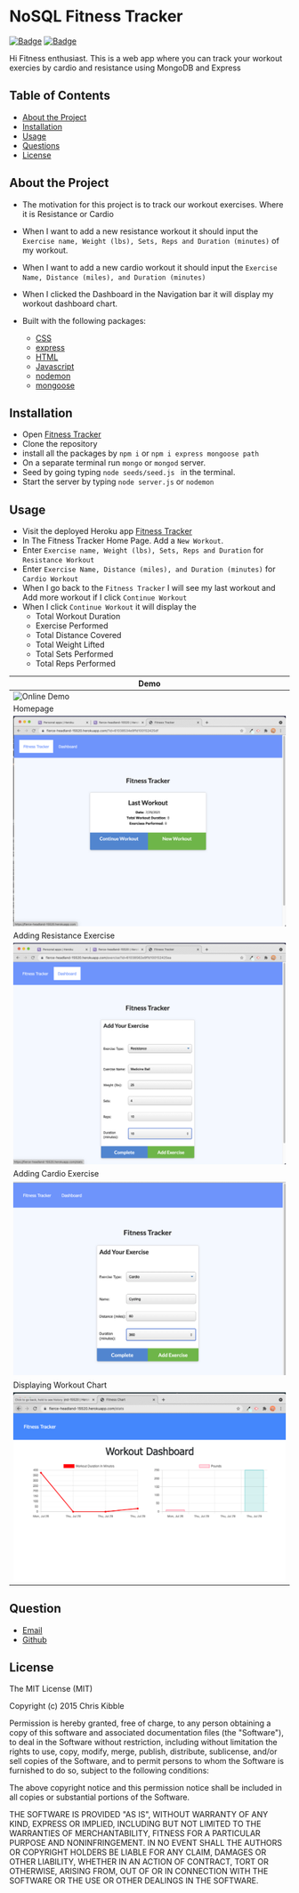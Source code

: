 # NoSQL Fitness Tracker

[![Badge](https://img.shields.io/badge/License-MIT-blue)](https://opensource.org/licenses/MIT)
[![Badge](https://img.shields.io/badge/GitHub-chabivz-blueviolet?style=flat-square&logo=appveyor)](https://github.com/chrisabiva)

Hi Fitness enthusiast. This is a web app where you can track your workout exercies by cardio and resistance using MongoDB and Express
## Table of Contents

- [About the Project](#about-the-project)
- [Installation](#installation)
- [Usage](#usage)
- [Questions](#questions)
- [License](#License)

## About the Project
- The motivation for this project is to track our workout exercises. Where it is Resistance or Cardio
- When I want to add a new resistance workout it should input the `Exercise name, Weight (lbs), Sets, Reps and Duration (minutes)` of my workout. 
- When I want to add a new cardio workout it should input the `Exercise Name, Distance (miles), and Duration (minutes)`
- When I clicked the Dashboard in the Navigation bar it will display my workout dashboard chart.

- Built with the following packages: 
  - [CSS](https://www.w3schools.com/css/)
  - [express](https://www.npmjs.com/package/express)
  - [HTML](https://www.w3schools.com/html/)
  - [Javascript](https://www.npmjs.com/package/CSS)
  - [nodemon](https://www.npmjs.com/package/nodemon)
  - [mongoose](https://www.npmjs.com/package/mongoose)

## Installation

- Open [Fitness Tracker](https://github.com/Chabivz/014-TechBlog)
- Clone the repository
- install all the packages by `npm i` or `npm i express mongoose path `
- On a separate terminal run `mongo` or `mongod` server.
- Seed by going typing `node seeds/seed.js ` in the terminal.
- Start the server by typing `node server.js` or `nodemon`

## Usage
- Visit the deployed Heroku app [Fitness Tracker](https://limitless-citadel-24664.herokuapp.com/)
- In The Fitness Tracker Home Page. Add a `New Workout`.
- Enter `Exercise name, Weight (lbs), Sets, Reps and Duration` for `Resistance Workout`
- Enter `Exercise Name, Distance (miles), and Duration (minutes)` for `Cardio Workout`
- When I go back to the `Fitness Tracker` I will see my last workout and Add more workout if I click `Continue Workout`
- When I click `Continue Workout` it will display the 
  - Total Workout Duration
  - Exercise Performed 
  - Total Distance Covered
  - Total Weight Lifted
  - Total Sets Performed
  - Total Reps Performed


|Demo|
|---|
|![Online Demo](./public/images/fitnesstracker.gif)|
|Homepage|
|![Homepage](./public/images/1.png)|
|Adding Resistance Exercise|
|![Add Resistance](./public/images/4.png)|
|Adding Cardio Exercise|
|![Add Cardio](./public/images/6.png)|
|Displaying Workout Chart|
|![Chart](./public/images/5.png)|

## Question

- [Email](mailto:chrisabiva@hotmail.com)
- [Github](https://github.com/Chabivz)
## License

The MIT License (MIT)

Copyright (c) 2015 Chris Kibble

Permission is hereby granted, free of charge, to any person obtaining a copy of this software and associated documentation files (the "Software"), to deal in the Software without restriction, including without limitation the rights to use, copy, modify, merge, publish, distribute, sublicense, and/or sell copies of the Software, and to permit persons to whom the Software is furnished to do so, subject to the following conditions:

The above copyright notice and this permission notice shall be included in all copies or substantial portions of the Software.

THE SOFTWARE IS PROVIDED "AS IS", WITHOUT WARRANTY OF ANY KIND, EXPRESS OR IMPLIED, INCLUDING BUT NOT LIMITED TO THE WARRANTIES OF MERCHANTABILITY, FITNESS FOR A PARTICULAR PURPOSE AND NONINFRINGEMENT. IN NO EVENT SHALL THE AUTHORS OR COPYRIGHT HOLDERS BE LIABLE FOR ANY CLAIM, DAMAGES OR OTHER LIABILITY, WHETHER IN AN ACTION OF CONTRACT, TORT OR OTHERWISE, ARISING FROM, OUT OF OR IN CONNECTION WITH THE SOFTWARE OR THE USE OR OTHER DEALINGS IN THE SOFTWARE.
